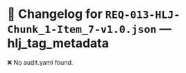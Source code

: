 # 📝 Changelog for `REQ-013-HLJ-Chunk_1-Item_7-v1.0.json` — **hlj_tag_metadata**

❌ No audit.yaml found.

